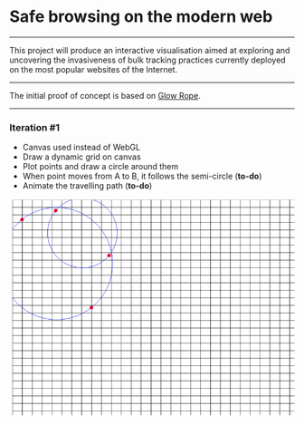 # Safe browsing on the modern web

---

This project will produce an interactive visualisation aimed at exploring and uncovering the invasiveness of bulk tracking practices currently deployed on the most popular websites of the Internet.

---

The initial proof of concept is based on [Glow Rope](https://palebluepixel.org/2016/07/13/visualizing-network-traffic-with-webgl/).

---

### Iteration #1

 - Canvas used instead of WebGL
 - Draw a dynamic grid on canvas
 - Plot points and draw a circle around them
 - When point moves from A to B, it follows the semi-circle (**to-do**)
 - Animate the travelling path (**to-do**)

 ![screenshot](/docs/grid.png)
